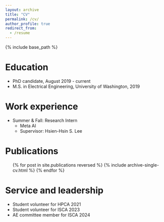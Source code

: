 ```yaml
---
layout: archive
title: "CV"
permalink: /cv/
author_profile: true
redirect_from:
  - /resume
---
```


{% include base_path %}

Education
======
* PhD candidate, August 2019 - current
* M.S. in Electrical Engineering, University of Washington, 2019

Work experience
======
* Summer & Fall: Research Intern
  * Meta AI
  * Supervisor: Hsien-Hsin S. Lee


Publications
======
  <ul>{% for post in site.publications reversed %}
    {% include archive-single-cv.html %}
  {% endfor %}</ul>
  

<!-- Teaching
======
  <ul>{% for post in site.teaching %}
    {% include archive-single-cv.html %}
  {% endfor %}</ul>
   -->
Service and leadership
======
* Student volunteer for HPCA 2021
* Student volunteer for ISCA 2023
* AE committee member for ISCA 2024
